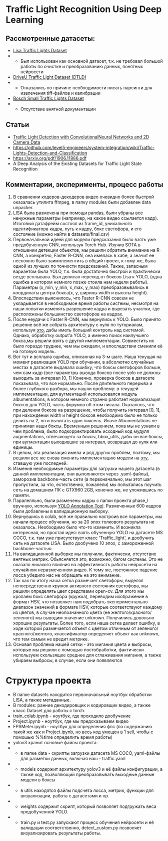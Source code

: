 # Traffic Light Recognition Using Deep Learning

## Рассмотренные датасеты:
* [Lisa Traffic Lights Dataset](https://www.kaggle.com/mbornoe/lisa-traffic-light-dataset)
* * Был использован как основной датасет, т.к. не требовал большой работы по очистке и преобразованию данных, понятных нейросети
* [DriveU Traffic Light Dataset (DTLD)](https://www.uni-ulm.de/en/in/driveu/projects/driveu-traffic-light-dataset/)
* * Отказались по причине необходимости писать парсинги для извлечения tiff-файлов и калибрации
* [Bosch Small Traffic Lights Dataset](https://hci.iwr.uni-heidelberg.de/content/bosch-small-traffic-lights-dataset)
* * Отсутствие внятной документации
  
## Статьи
* [Traffic Light Detection with ConvolutionalNeural Networks and 2D Camera Data](https://www.mi.fu-berlin.de/inf/groups/ag-ki/Theses/Completed-theses/Bachelor-theses/2020/Hein/BA-Hein.pdf)
* https://github.com/level5-engineers/system-integration/wiki/Traffic-Lights-Detection-and-Classification
* https://arxiv.org/pdf/1906.11886.pdf
* A Deep Analysis of the Existing Datasets for Traffic Light State Recognition


  
## Комментарии, эксперименты, процесс работы
1. В сравнении кодеров-декодеров видео очевидно более быстрой оказалась утилита ffmpeg, в папку modules были добавлен data unpacker.
2. LISA была размечена при помощи pandas, были убраны все ненужные параметры (например, на какое видео ссылается кадр). Итоговый датафрейм состоял из frame_id, уникального идентификатора кадра, путь к кадру, бокс светофора, и его состояние (можно найти в datasets/final.csv)
3. Первоначальной идеей для модели предсказания было взять уже предобученную CNN, используя Torch Hub. Изучив SOTA в отношении детекции обьектов, мы решили обратить внимание на R-CNN, а конкретно, Faster R-CNN, она имелась в хабе, а значит ее несложно было заимплементить в общий проект, к тому же, была одной из лучших по точности предсказаний. Также, запасным вариантом была YOLO, т.к. была достаточно быстрой и практически везде всплывала. Был дописан переход от боксов Lisa к YOLO, (одна ошибка в котором немного позже стоила нам недели работы). Параметры (x_min, y_min, x_max, y_max) преобразовывались в координаты центра бокса(x, y, ширины width и высоты height).
4. Впоследствии выяснилось, что Faster R-CNN совсем не укладывается в необходимое время работы системы, несмотря на наши попытки изменять разрешение кадра и вырезать участки, где расположены большинство светофоров на кадрах.
5. После неудачи с Faster R-CNN, мы вернулись к YOLO. Было принято решение всё же собрать архитектуру с нуля по туториалам, используя [это](https://github.com/aladdinpersson/Machine-Learning-Collection), дабы иметь больший контроль над системой. Однако, обработку output'а YOLO, а именно поиск наилучшего бокса,мы решили взять с другой имплементации. Совместить их было гораздо труднее, чем мы ожидали, и впоследствии сменили её на готовую модель. 
6. Вот тут и всплыла ошибка, описанная на 3-м шаге. Наша текущая на момент реализация YOLO при обучении, в абсолютно случайных местах в датасете выдавала ошибку, что боксы светофоров больше, чем сам кадр (все параметры вывода боксов после yolo не должны выходить за интервал [0, 1] Конечно, проверка боксов в датасете показывала, что все нормально. После длительного перерыва и более глубокого разбора, мы нашли проблему: в текущей имплементации, для аугментаций использовался модуль albumentations, в котором немного странно работает нормализация боксов для YOLO, часть форумов об этом писала. Оказалось, что при делении боксов на разрешение, чтобы получить интервал [0, 1], при нахождении width и height боксов необходимо было не только делить на 2, но и вычитать один пиксель. Иначе Albumentations не принимал наши боксы. Временным решением, пока мы не узнали в чем проблема, было подкорректировать исходный код мудуля augmentations, отвечающего за боксы, bbox_utils, дабы он все боксы, при аугментации выходившие за интервал, возвращал до нуля или единицы. 
7. В целом, эта реализация имела и ряд других проблем, поэтому, мы решили все же снова сменить имплементацию модели на [эту](https://github.com/ultralytics/yolov3), ставшую уже последней.
8. Изменив необходимые параметры для загрузки нашего датасета (в данной имплементации, они выполняются через .yaml-файлы), заморозив backbone-часть сети (а первоначально, мы этот шаг пропустили, за что, естественно, пожалели) мы попытались поучить сеть на домашнем ПК с GTX960 2GB, конечно же, не уложившись по памяти.
9. Паралелльно, были размечены кадры с папки проекта phase_I вручную, используя [YOLO Annotation Tool](https://github.com/tunahansalih/yolo-annotation-tool). Размеченные 600 кадров были добавлены в валидационную выборку.
10. Вернувшись в colab, всё же правильно настроив все параметры, мы начали процесс обучения, но за 20 эпох толкового результата не оказалось. Необходимо было что-то изменить. И возникла интересная, но простая идея: взять обученную YOLO на датасете MS COCO, т.к. там уже присутствует класс 'Traffic_light', и дообучить сеть на датасете LISA. Было дообучено 10 эпох, с замороженной backbone-частью.
11. На валидационной выборке мы получили, фактически, отсутствие внятных метрик. Обьясняется это, возможно, багом системы. Это не оказало никакого влияния на эффективность работы нейросети на случайном неразмеченном видео. К тому же, постоянное падение лосса убедило нас не обращать на это внимание.
12. Так как по итогу наша сетка размечает светофоры, выделяя непосредственно кружок активного состояния светофора, мы решили определять цвет средствами open-cv. Для этого мы кропаем бокс светофора (кружка), переводим ихображение в формат HSV, что позволяет нам подобрать экспериментально диапазон значений в формате HSV, которые соответствуют каждому из цветов, в случае неопознанного цвета (не желтого/красного/зеленого) мы выводим значение unknown. Получились довольно хорошие результаты. Более того, если наша сетка делает ошибку, в ходе которой размечается объект с цветом отличным от зеленого/красного/желтого, классификатор определяет объект как unknown, что тем самым не вредит метрике.
13. Основая проблема нашей сетки - это мигания цвета и выбросы, которые мы решили с помощью постобработки, фактически используем скользящее среднее для сглаживания мигания, а также убираем выбросы, в случае, если они появляются

# Структура проекта
* В папке datasets находится первоначальный ноутбук обработки LISA, а также метаданные.
* В modules: ранние декодировщик и кодировщик видео, а также класс Dataset для работы с torch.
* train_colab.ipynb - ноутбук, где проходило дообучение
* Project.ipynb - ноутбук, где мы предсказываем видео
* FPSMeter.ipynb - ноутбук для определения фпс (по содержанию такой же как и Project.ipynb, но весь код умещен в 1 sell, чтобы с помошью %%time определить время работы)
* yolov3 хранит основые файлы проекта:
* * в папке data - скрипты загрузки датасета MS COCO, yaml-файлы для разметки данных, включая наш - traffic.yaml
* * models содержит архитектуру yolov3 и её файлы конфигурации, а также код, позволяющий преобразовывать выходные данные модели в боксы
* * в utils находятся файлы подсчета лосса, метрик, функции для визуализации, работа с датасетами и пр.
* * weights содержит скрипт, который позволяет подгружать веса предобученной YOLO.
* * train.py и test.py запускают процесс обучения нейросети и её валидации соответственно, detect_custom.py позволяет визуализировать результаты работы.
